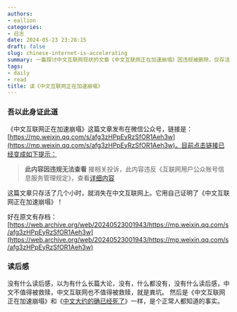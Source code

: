 ```yaml
---
authors:
- eallion
categories:
- 日志
date: 2024-05-23 23:28:15
draft: false
slug: chinese-internet-is-accelerating
summary: 一篇探讨中文互联网现状的文章《中文互联网正在加速崩塌》因违规被删除，仅存活数小时，却以自身命运印证了标题的论断。文章存档仍可查阅，但作者对中文互联网的绝望态度鲜明，认为其现状已无可救药，与《中文大约的确已经死了》观点一致。
tags:
- daily
- read
title: 读《中文互联网正在加速崩塌》
---
```

### 吾以此身证此道

《中文互联网正在加速崩塌》这篇文章发布在微信公众号，链接是：[https://mp.weixin.qq.com/s/afg3zHPpEyRzSfOR1Aeh3w](https://mp.weixin.qq.com/s/afg3zHPpEyRzSfOR1Aeh3w)。目前点击链接已经变成如下提示：

> **此内容因违规无法查看**
> 接相关投诉，此内容违反《互联网用户公众账号信息服务管理规定》，查看[详细内容](http://www.cac.gov.cn/2021-01/22/c_1612887880656609.htm)

这篇文章只存活了几个小时，就消失在中文互联网上。它用自己证明了《中文互联网正在加速崩塌》！

好在原文有存档：[https://web.archive.org/web/20240523001943/https://mp.weixin.qq.com/s/afg3zHPpEyRzSfOR1Aeh3w](https://web.archive.org/web/20240523001943/https://mp.weixin.qq.com/s/afg3zHPpEyRzSfOR1Aeh3w)

### 读后感

没有什么读后感，以为有什么长篇大论，没有，什么都没有，没有什么读后感，中文不值得被救赎，中文互联网也不值得被救赎，就是粪坑。
然后是《中文互联网正在加速崩塌》和《[中文大约的确已经死了](https://www.eallion.com/chinese/)》一样，是个正常人都知道的事实。